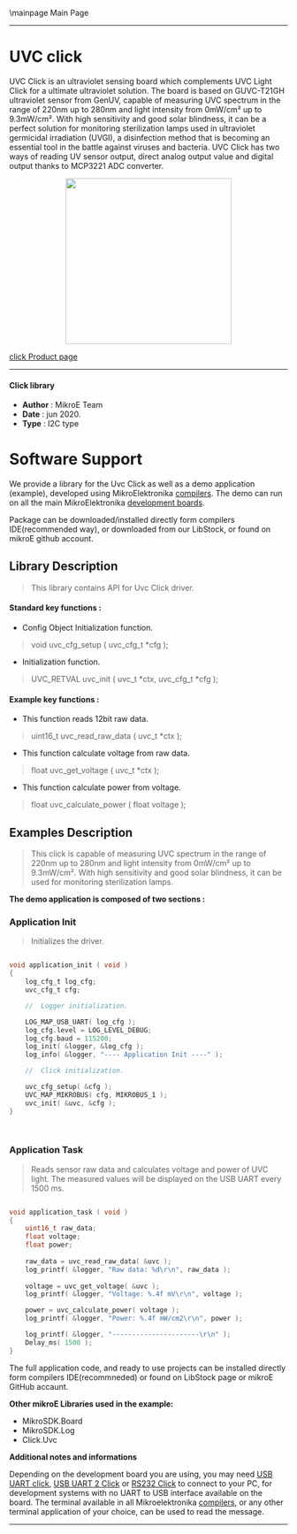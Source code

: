 \mainpage Main Page
 
---
# UVC click

UVC Click is an ultraviolet sensing board which complements UVC Light Click for a ultimate ultraviolet solution. The board is based on GUVC-T21GH ultraviolet sensor from GenUV, capable of measuring UVC spectrum in the range of 220nm up to 280nm and light intensity from 0mW/cm² up to 9.3mW/cm². With high sensitivity and good solar blindness, it can be a perfect solution for monitoring sterilization lamps used in ultraviolet germicidal irradiation (UVGI), a disinfection method that is becoming an essential tool in the battle against viruses and bacteria. UVC Click has two ways of reading UV sensor output, direct analog output value and digital output thanks to MCP3221 ADC converter.

<p align="center">
  <img src="https://download.mikroe.com/images/click_for_ide/uvc_click.png" height=300px>
</p>


[click Product page](https://www.mikroe.com/uvc-click)

---


#### Click library 

- **Author**        : MikroE Team
- **Date**          : jun 2020.
- **Type**          : I2C type


# Software Support

We provide a library for the Uvc Click 
as well as a demo application (example), developed using MikroElektronika 
[compilers](https://shop.mikroe.com/compilers). 
The demo can run on all the main MikroElektronika [development boards](https://shop.mikroe.com/development-boards).

Package can be downloaded/installed directly form compilers IDE(recommended way), or downloaded from our LibStock, or found on mikroE github account. 

## Library Description

> This library contains API for Uvc Click driver.

#### Standard key functions :

- Config Object Initialization function.
> void uvc_cfg_setup ( uvc_cfg_t *cfg ); 
 
- Initialization function.
> UVC_RETVAL uvc_init ( uvc_t *ctx, uvc_cfg_t *cfg );


#### Example key functions :

- This function reads 12bit raw data.
> uint16_t uvc_read_raw_data ( uvc_t *ctx );
 
- This function calculate voltage from raw data.
> float uvc_get_voltage ( uvc_t *ctx );

- This function calculate power from voltage.
> float uvc_calculate_power ( float voltage );

## Examples Description

> This click is capable of measuring UVC spectrum in the range of 220nm up to 280nm and light 
> intensity from 0mW/cm² up to 9.3mW/cm². With high sensitivity and good solar blindness, 
> it can be used for monitoring sterilization lamps. 

**The demo application is composed of two sections :**

### Application Init 

> Initializes the driver.

```c

void application_init ( void )
{
    log_cfg_t log_cfg;
    uvc_cfg_t cfg;

    //  Logger initialization.

    LOG_MAP_USB_UART( log_cfg );
    log_cfg.level = LOG_LEVEL_DEBUG;
    log_cfg.baud = 115200;
    log_init( &logger, &log_cfg );
    log_info( &logger, "---- Application Init ----" );

    //  Click initialization.

    uvc_cfg_setup( &cfg );
    UVC_MAP_MIKROBUS( cfg, MIKROBUS_1 );
    uvc_init( &uvc, &cfg );
}

  
```

### Application Task

> Reads sensor raw data and calculates voltage and power of UVC light.
> The measured values will be displayed on the USB UART every 1500 ms.

```c

void application_task ( void )
{
    uint16_t raw_data;
    float voltage;
    float power;
    
    raw_data = uvc_read_raw_data( &uvc );
    log_printf( &logger, "Raw data: %d\r\n", raw_data );
    
    voltage = uvc_get_voltage( &uvc );
    log_printf( &logger, "Voltage: %.4f mV\r\n", voltage );

    power = uvc_calculate_power( voltage );
    log_printf( &logger, "Power: %.4f mW/cm2\r\n", power );

    log_printf( &logger, "----------------------\r\n" );
    Delay_ms( 1500 );
}  

```

The full application code, and ready to use projects can be  installed directly form compilers IDE(recommneded) or found on LibStock page or mikroE GitHub accaunt.

**Other mikroE Libraries used in the example:** 

- MikroSDK.Board
- MikroSDK.Log
- Click.Uvc

**Additional notes and informations**

Depending on the development board you are using, you may need 
[USB UART click](https://shop.mikroe.com/usb-uart-click), 
[USB UART 2 Click](https://shop.mikroe.com/usb-uart-2-click) or 
[RS232 Click](https://shop.mikroe.com/rs232-click) to connect to your PC, for 
development systems with no UART to USB interface available on the board. The 
terminal available in all Mikroelektronika 
[compilers](https://shop.mikroe.com/compilers), or any other terminal application 
of your choice, can be used to read the message.



---
